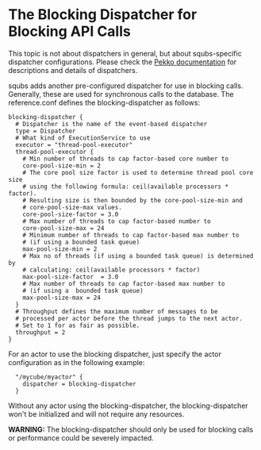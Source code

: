
# The Blocking Dispatcher for Blocking API Calls

This topic is not about dispatchers in general, but about squbs-specific dispatcher configurations. Please check the [Pekko documentation](http://doc.pekko.io/docs/pekko/2.3.13/scala/dispatchers.html) for descriptions and details of dispatchers.

squbs adds another pre-configured dispatcher for use in blocking calls. Generally, these are used for synchronous calls to the database. The reference.conf defines the blocking-dispatcher as follows:

```
blocking-dispatcher {
  # Dispatcher is the name of the event-based dispatcher
  type = Dispatcher
  # What kind of ExecutionService to use
  executor = "thread-pool-executor"
  thread-pool-executor {
    # Min number of threads to cap factor-based core number to
    core-pool-size-min = 2
    # The core pool size factor is used to determine thread pool core size
    # using the following formula: ceil(available processors * factor).
    # Resulting size is then bounded by the core-pool-size-min and
    # core-pool-size-max values.
    core-pool-size-factor = 3.0
    # Max number of threads to cap factor-based number to
    core-pool-size-max = 24
    # Minimum number of threads to cap factor-based max number to
    # (if using a bounded task queue)
    max-pool-size-min = 2
    # Max no of threads (if using a bounded task queue) is determined by
    # calculating: ceil(available processors * factor)
    max-pool-size-factor  = 3.0
    # Max number of threads to cap factor-based max number to
    # (if using a  bounded task queue)
    max-pool-size-max = 24
  }
  # Throughput defines the maximum number of messages to be
  # processed per actor before the thread jumps to the next actor.
  # Set to 1 for as fair as possible.
  throughput = 2
}
```

For an actor to use the blocking dispatcher, just specify the actor configuration as in the following example:

```
  "/mycube/myactor" {
    dispatcher = blocking-dispatcher
  }
```

Without any actor using the blocking-dispatcher, the blocking-dispatcher won't be initialized and will not require any resources.

**WARNING:** The blocking-dispatcher should only be used for blocking calls or performance could be severely impacted.
